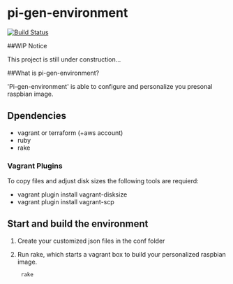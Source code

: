 # pi-gen-environment


[![Build Status](https://travis-ci.org/ottenwbe/pi-gen-environment.svg?branch=master)](https://travis-ci.org/ottenwbe/pi-gen-environment)

##WIP Notice

This project is still under construction...


##What is pi-gen-environment?

'Pi-gen-environment' is able to configure and personalize 
you presonal raspbian image.

## Dpendencies

- vagrant or terraform (+aws account)
- ruby
- rake

### Vagrant Plugins

To copy files and adjust disk sizes the following tools are requierd:
 
- vagrant plugin install vagrant-disksize
- vagrant plugin install vagrant-scp

## Start and build the environment

1. Create your customized json files in the conf folder

1. Run rake, which starts a vagrant box to build your personalized raspbian image.

        rake

